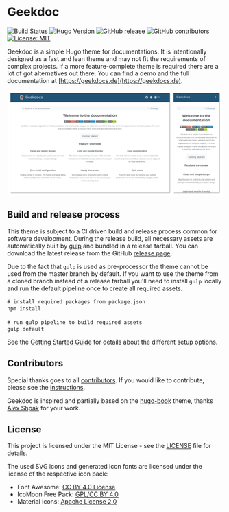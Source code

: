 # Geekdoc

[![Build Status](https://img.shields.io/drone/build/thegeeklab/hugo-geekdoc?logo=drone)](https://cloud.drone.io/thegeeklab/hugo-geekdoc)
[![Hugo Version](https://img.shields.io/badge/hugo-0.65-blue.svg)](https://gohugo.io)
[![GitHub release](https://img.shields.io/github/v/release/thegeeklab/hugo-geekdoc)](https://github.com/thegeeklab/hugo-geekdoc/releases/latest)
[![GitHub contributors](https://img.shields.io/github/contributors/thegeeklab/hugo-geekdoc)](https://github.com/thegeeklab/hugo-geekdoc/graphs/contributors)
[![License: MIT](https://img.shields.io/github/license/thegeeklab/hugo-geekdoc)](https://github.com/thegeeklab/hugo-geekdoc/blob/master/LICENSE)

Geekdoc is a simple Hugo theme for documentations. It is intentionally designed as a fast and lean theme and may not fit the requirements of complex projects. If a more feature-complete theme is required there are a lot of got alternatives out there. You can find a demo and the full documentation at [https://geekdocs.de](https://geekdocs.de).

![Desktop and mobile preview](https://github.com/thegeeklab/hugo-geekdoc/blob/master/images/readme.png)

## Build and release process

This theme is subject to a CI driven build and release process common for software development. During the release build, all necessary assets are automatically built by [gulp](https://gulpjs.com/) and bundled in a release tarball. You can download the latest release from the GitHub [release page](https://github.com/thegeeklab/hugo-geekdoc/releases).

Due to the fact that `gulp` is used as pre-processor the theme cannot be used from the master branch by default. If you want to use the theme from a cloned branch instead of a release tarball you'll need to install `gulp` locally and run the default pipeline once to create all required assets.

```Shell
# install required packages from package.json
npm install

# run gulp pipeline to build required assets
gulp default
```

See the [Getting Started Guide](https://geekdocs.de/usage/getting_started/) for details about the different setup options.

## Contributors

Special thanks goes to all [contributors](https://github.com/thegeeklab/hugo-geekdoc/graphs/contributors). If you would like to contribute,
please see the [instructions](https://github.com/thegeeklab/hugo-geekdoc/blob/master/CONTRIBUTING.md).

Geekdoc is inspired and partially based on the [hugo-book](https://github.com/alex-shpak/hugo-book) theme, thanks [Alex Shpak](https://github.com/alex-shpak/) for your work.

## License

This project is licensed under the MIT License - see the [LICENSE](https://github.com/thegeeklab/hugo-geekdoc/blob/master/LICENSE) file for details.

The used SVG icons and generated icon fonts are licensed under the license of the respective icon pack:

- Font Awesome: [CC BY 4.0 License](https://github.com/FortAwesome/Font-Awesome#license)
- IcoMoon Free Pack: [GPL/CC BY 4.0](https://icomoon.io/#icons-icomoon)
- Material Icons: [Apache License 2.0](https://github.com/google/material-design-icons/blob/master/LICENSE)
